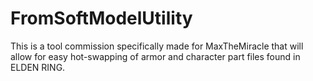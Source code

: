 # FromSoftModelUtility

This is a tool commission specifically made for MaxTheMiracle that will allow for easy hot-swapping of armor and character part files found in ELDEN RING.
